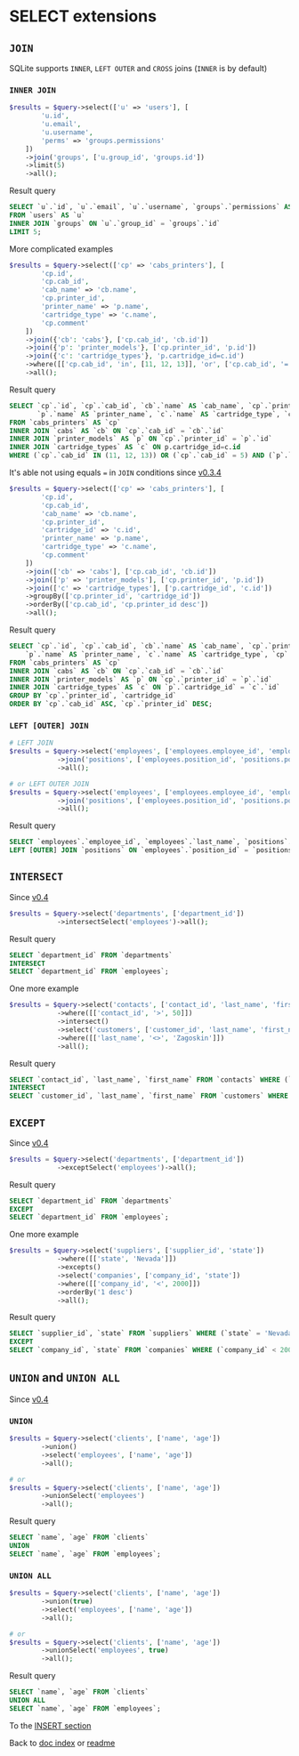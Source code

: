 # SELECT extensions
## `JOIN`
SQLite supports `INNER`, `LEFT OUTER` and `CROSS` joins (`INNER` is by default)
### `INNER JOIN`
```php
$results = $query->select(['u' => 'users'], [
        'u.id',
        'u.email',
        'u.username',
        'perms' => 'groups.permissions'
    ])
    ->join('groups', ['u.group_id', 'groups.id'])
    ->limit(5)
    ->all();
```
Result query
```sql
SELECT `u`.`id`, `u`.`email`, `u`.`username`, `groups`.`permissions` AS `perms`
FROM `users` AS `u`
INNER JOIN `groups` ON `u`.`group_id` = `groups`.`id`
LIMIT 5;
```
More complicated examples
```php
$results = $query->select(['cp' => 'cabs_printers'], [
        'cp.id',
        'cp.cab_id',
        'cab_name' => 'cb.name',
        'cp.printer_id',
        'printer_name' => 'p.name',
        'cartridge_type' => 'c.name',
        'cp.comment'
    ])
    ->join({'cb': 'cabs'}, ['cp.cab_id', 'cb.id'])
    ->join({'p': 'printer_models'}, ['cp.printer_id', 'p.id'])
    ->join({'c': 'cartridge_types'}, 'p.cartridge_id=c.id')
    ->where([['cp.cab_id', 'in', [11, 12, 13]], 'or', ['cp.cab_id', '=', 5], 'and', ['p.id', '>', 'c.id']])
    ->all();
```
Result query
```sql
SELECT `cp`.`id`, `cp`.`cab_id`, `cb`.`name` AS `cab_name`, `cp`.`printer_id`,
       `p`.`name` AS `printer_name`, `c`.`name` AS `cartridge_type`, `cp`.`comment`
FROM `cabs_printers` AS `cp`
INNER JOIN `cabs` AS `cb` ON `cp`.`cab_id` = `cb`.`id`
INNER JOIN `printer_models` AS `p` ON `cp`.`printer_id` = `p`.`id`
INNER JOIN `cartridge_types` AS `c` ON p.cartridge_id=c.id
WHERE (`cp`.`cab_id` IN (11, 12, 13)) OR (`cp`.`cab_id` = 5) AND (`p`.`id` > `c`.`id`);
```
It's able not using equals `=` in `JOIN` conditions since [v0.3.4](https://github.com/co0lc0der/simple-query-builder-php/releases/tag/v0.3.4) 
```php
$results = $query->select(['cp' => 'cabs_printers'], [
        'cp.id',
        'cp.cab_id',
        'cab_name' => 'cb.name',
        'cp.printer_id',
        'cartridge_id' => 'c.id',
        'printer_name' => 'p.name',
        'cartridge_type' => 'c.name',
        'cp.comment'
    ])
    ->join(['cb' => 'cabs'], ['cp.cab_id', 'cb.id'])
    ->join(['p' => 'printer_models'], ['cp.printer_id', 'p.id'])
    ->join(['c' => 'cartridge_types'], ['p.cartridge_id', 'c.id'])
    ->groupBy(['cp.printer_id', 'cartridge_id'])
    ->orderBy(['cp.cab_id', 'cp.printer_id desc'])
    ->all();
```
Result query
```sql
SELECT `cp`.`id`, `cp`.`cab_id`, `cb`.`name` AS `cab_name`, `cp`.`printer_id`, `c`.`id` AS `cartridge_id`,
    `p`.`name` AS `printer_name`, `c`.`name` AS `cartridge_type`, `cp`.`comment`
FROM `cabs_printers` AS `cp`
INNER JOIN `cabs` AS `cb` ON `cp`.`cab_id` = `cb`.`id`
INNER JOIN `printer_models` AS `p` ON `cp`.`printer_id` = `p`.`id`
INNER JOIN `cartridge_types` AS `c` ON `p`.`cartridge_id` = `c`.`id`
GROUP BY `cp`.`printer_id`, `cartridge_id`
ORDER BY `cp`.`cab_id` ASC, `cp`.`printer_id` DESC;
```
### `LEFT [OUTER] JOIN`
```php
# LEFT JOIN
$results = $query->select('employees', ['employees.employee_id', 'employees.last_name', 'positions.title'])
            ->join('positions', ['employees.position_id', 'positions.position_id'], "left")
            ->all();

# or LEFT OUTER JOIN
$results = $query->select('employees', ['employees.employee_id', 'employees.last_name', 'positions.title'])
            ->join('positions', ['employees.position_id', 'positions.position_id'], "left outer")
            ->all();
```
Result query
```sql
SELECT `employees`.`employee_id`, `employees`.`last_name`, `positions`.`title` FROM `employees`
LEFT [OUTER] JOIN `positions` ON `employees`.`position_id` = `positions`.`position_id`;
```
## `INTERSECT`
Since [v0.4](https://github.com/co0lc0der/simple-query-builder-php/releases/tag/v0.4)
```php
$results = $query->select('departments', ['department_id'])
            ->intersectSelect('employees')->all();
```
Result query
```sql
SELECT `department_id` FROM `departments`
INTERSECT
SELECT `department_id` FROM `employees`;
```
One more example
```php
$results = $query->select('contacts', ['contact_id', 'last_name', 'first_name'])
            ->where([['contact_id', '>', 50]])
            ->intersect()
            ->select('customers', ['customer_id', 'last_name', 'first_name'])
            ->where([['last_name', '<>', 'Zagoskin']])
            ->all();
```
Result query
```sql
SELECT `contact_id`, `last_name`, `first_name` FROM `contacts` WHERE (`contact_id` > 50)
INTERSECT
SELECT `customer_id`, `last_name`, `first_name` FROM `customers` WHERE (`last_name` <> 'Zagoskin');
```
## `EXCEPT`
Since [v0.4](https://github.com/co0lc0der/simple-query-builder-php/releases/tag/v0.4)
```php
$results = $query->select('departments', ['department_id'])
            ->exceptSelect('employees')->all();
```
Result query
```sql
SELECT `department_id` FROM `departments`
EXCEPT
SELECT `department_id` FROM `employees`;
```
One more example
```php
$results = $query->select('suppliers', ['supplier_id', 'state'])
            ->where([['state', 'Nevada']])
            ->excepts()
            ->select('companies', ['company_id', 'state'])
            ->where([['company_id', '<', 2000]])
            ->orderBy('1 desc')
            ->all();
```
Result query
```sql
SELECT `supplier_id`, `state` FROM `suppliers` WHERE (`state` = 'Nevada')
EXCEPT
SELECT `company_id`, `state` FROM `companies` WHERE (`company_id` < 2000) ORDER BY `1` DESC;
```
## `UNION` and `UNION ALL`
Since [v0.4](https://github.com/co0lc0der/simple-query-builder-php/releases/tag/v0.4)
### `UNION`
```php
$results = $query->select('clients', ['name', 'age'])
        ->union()
        ->select('employees', ['name', 'age'])
        ->all();

# or
$results = $query->select('clients', ['name', 'age'])
        ->unionSelect('employees')
        ->all();
```
Result query
```sql
SELECT `name`, `age` FROM `clients`
UNION
SELECT `name`, `age` FROM `employees`;
```
### `UNION ALL`
```php
$results = $query->select('clients', ['name', 'age'])
        ->union(true)
        ->select('employees', ['name', 'age'])
        ->all();

# or
$results = $query->select('clients', ['name', 'age'])
        ->unionSelect('employees', true)
        ->all();
```
Result query
```sql
SELECT `name`, `age` FROM `clients`
UNION ALL
SELECT `name`, `age` FROM `employees`;
```

To the [INSERT section](Insert.md)

Back to [doc index](index.md) or [readme](../README.md)
